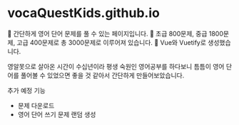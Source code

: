 # vocaQuestKids.github.io

📍 간단하게 영어 단어 문제를 풀 수 있는 페이지입니다.
📍 초급 800문제, 중급 1800문제, 고급 400문제로 총 3000문제로 이루어져 있습니다.
📍 Vue와 Vuetify로 생성했습니다.

영알못으로 살아온 시간이 수십년이라 평생 숙원인 영어공부를 하다보니 틈틈이 영어 단어를 풀어볼 수 있었으면 좋을 것 같아서 간단하게 만들어보았습니다.

추가 예정 기능
- 문제 다운로드
- 영어 단어 쓰기 문제 랜덤 생성




